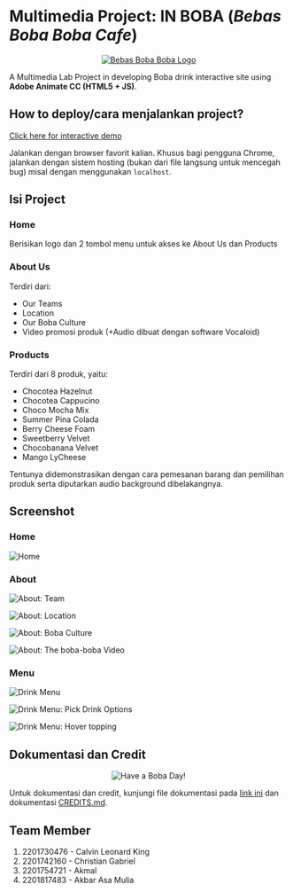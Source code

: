 # Multimedia Project: IN BOBA (*Bebas Boba Boba Cafe*)

<p align="center" style="text-align:center"><a href="https://akmalrusli363.github.io/Multimedia-Project-IN-BOBA/boba-home.html"><img src="logo-bebas-boba-boba.gif" alt="Bebas Boba Boba Logo" title="Bebas Boba Boba Logo"></a></p>

A Multimedia Lab Project in developing Boba drink interactive site using **Adobe Animate CC (HTML5 + JS)**.

## How to deploy/cara menjalankan project?

[Click here for interactive demo](https://akmalrusli363.github.io/Multimedia-Project-IN-BOBA/boba-home.html)

Jalankan dengan browser favorit kalian. Khusus bagi pengguna Chrome, jalankan dengan sistem hosting (bukan dari file langsung untuk mencegah bug) misal dengan menggunakan `localhost`.

## Isi Project

### Home

Berisikan logo dan 2 tombol menu untuk akses ke About Us dan Products

### About Us

Terdiri dari:
- Our Teams
- Location
- Our Boba Culture
- Video promosi produk (+Audio dibuat dengan software Vocaloid)

### Products

Terdiri dari 8 produk, yaitu:
- Chocotea Hazelnut
- Chocotea Cappucino
- Choco Mocha Mix
- Summer Pina Colada
- Berry Cheese Foam
- Sweetberry Velvet
- Chocobanana Velvet
- Mango LyCheese

Tentunya didemonstrasikan dengan cara pemesanan barang dan pemilihan produk serta diputarkan audio background dibelakangnya.

## Screenshot

### Home

![Home](screenshots/home.png)

### About

![About: Team](screenshots/about-team.png)

![About: Location](screenshots/about-location.png)

![About: Boba Culture](screenshots/about-boba-culture.png)

![About: The boba-boba Video](screenshots/about-video.png)

### Menu

![Drink Menu](screenshots/drink-menu.png)

![Drink Menu: Pick Drink Options](screenshots/drink-menu-pick-options.png)

![Drink Menu: Hover topping](screenshots/drink-menu-hovers.jpg)


## Dokumentasi dan Credit

<p align="center" style="text-align:center"><img src="boba-day.gif" alt="Have a Boba Day!" title="Have a Boba Day!"></img></p>

Untuk dokumentasi dan credit, kunjungi file dokumentasi pada [link ini](./Dokumentasi%20Eksternal%20Bebas%20Boba%20Boba.docx) dan dokumentasi [CREDITS.md](CREDITS.md).

## Team Member
1. 2201730476 - Calvin Leonard King
2. 2201742160 - Christian Gabriel
3. 2201754721 - Akmal
4. 2201817483 - Akbar Asa Mulia
